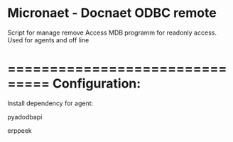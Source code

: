 Micronaet - Docnaet ODBC remote
===============================

Script for manage remove Access MDB programm for readonly access.
Used for agents and off line

===============================
Configuration:
===============================
Install dependency for agent: 

pyadodbapi

erppeek

